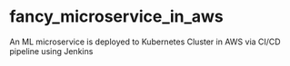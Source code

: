 # fancy_microservice_in_aws
An ML microservice is deployed to Kubernetes Cluster in AWS via CI/CD pipeline using Jenkins
